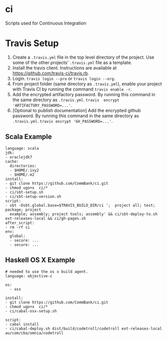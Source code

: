 ci
==

Scripts used for Continuous Integration


Travis Setup
==========

1. Create a `.travis.yml` file in the top level directory of the project. Use some of the other projects' `.travis.yml` 
   file as a template.
2. Install the travis client. Instructions are available at https://github.com/travis-ci/travis.rb.
3. Login. `travis login --pro` or `travis login --org`.
4. From project folder (same directory as `.travis.yml`), enable your project with Travis CI by running the command 
   `travis enable -r`.
5. Add the encrypted artifactory password. By running this command in the same directory as `.travis.yml`. `travis 
   encrypt 'ARTIFACTORY_PASSWORD=...'`.
6. [Optional to publish documentation] Add the encrypted github password. By running this command in the same directory 
   as `.travis.yml`. `travis encrypt 'GH_PASSWORD=...'`.


Scala Example
--------------------

```
language: scala
jdk:
- oraclejdk7
cache:
  directories:
  - $HOME/.ivy2
  - $HOME/.m2
install:
- git clone https://github.com/CommBank/ci.git
- chmod ugo+x  ci/*
- ci/sbt-setup.sh
- ci/sbt-setup-version.sh
script:
- sbt -Dsbt.global.base=$TRAVIS_BUILD_DIR/ci ';  project all; test; package; project
  example; assembly; project tools; assembly' && ci/sbt-deploy-to.sh ext-releases-local && ci/gh-pages.sh
after_script:
- rm -rf ci
env:
  global:
  - secure: ...
  - secure: ...
```

Haskell OS X Example
--------------------

```
# needed to use the os x build agent.
language: objective-c

os:
  - osx

install:  
- git clone https://github.com/CommBank/ci.git
- chmod ugo+x  ci/*
- ci/cabal-osx-setup.sh

script:
- cabal install
- ci/cabal-deploy.sh dist/build/codetroll/codetroll ext-releases-local au/com/cba/omnia/codetroll

```

